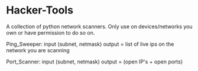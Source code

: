 # Hacker-Tools
A collection of python network scanners.
Only use on devices/networks you own or have permission to do so on.


Ping_Sweeper:
input (subnet, netmask)
output = list of live ips on the network you are scanning


Port_Scanner:
input (subnet, netmask)
output = (open IP's + open ports)

